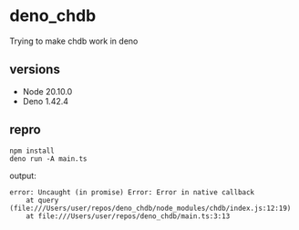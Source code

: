 # deno_chdb

Trying to make chdb work in deno

## versions

- Node 20.10.0
- Deno 1.42.4

## repro

```
npm install
deno run -A main.ts
```

output:

```
error: Uncaught (in promise) Error: Error in native callback
    at query (file:///Users/user/repos/deno_chdb/node_modules/chdb/index.js:12:19)
    at file:///Users/user/repos/deno_chdb/main.ts:3:13
```
